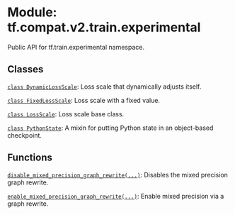 <div itemscope itemtype="http://developers.google.com/ReferenceObject">
<meta itemprop="name" content="tf.compat.v2.train.experimental" />
<meta itemprop="path" content="Stable" />
</div>

# Module: tf.compat.v2.train.experimental

Public API for tf.train.experimental namespace.

<!-- Placeholder for "Used in" -->


## Classes

[`class DynamicLossScale`](../../../../tf/train/experimental/DynamicLossScale.md): Loss scale that dynamically adjusts itself.

[`class FixedLossScale`](../../../../tf/train/experimental/FixedLossScale.md): Loss scale with a fixed value.

[`class LossScale`](../../../../tf/train/experimental/LossScale.md): Loss scale base class.

[`class PythonState`](../../../../tf/train/experimental/PythonState.md): A mixin for putting Python state in an object-based checkpoint.

## Functions

[`disable_mixed_precision_graph_rewrite(...)`](../../../../tf/compat/v2/train/experimental/disable_mixed_precision_graph_rewrite.md): Disables the mixed precision graph rewrite.

[`enable_mixed_precision_graph_rewrite(...)`](../../../../tf/compat/v2/train/experimental/enable_mixed_precision_graph_rewrite.md): Enable mixed precision via a graph rewrite.


